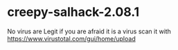 # creepy-salhack-2.08.1
No virus are Legit 
if you are afraid it is a virus scan it with https://www.virustotal.com/gui/home/upload
